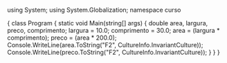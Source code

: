 
using System;
using System.Globalization;
namespace curso

{
    class Program
    {
        static void Main(string[] args)
        {
        double area, largura, preco, comprimento;
        largura = 10.0;
        comprimento = 30.0;
        area = (largura * comprimento);
        preco = (area * 200.0);
        Console.WriteLine(area.ToString("F2", CultureInfo.InvariantCulture));
        Console.WriteLine(preco.ToString("F2", CultureInfo.InvariantCulture));
        }
    }
}
